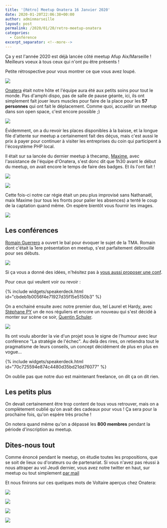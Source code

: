 ```yaml
---
title: '[Rétro] Meetup Onatera 16 Janvier 2020'
date: 2020-01-20T22:06:38+00:00
author: adminmarseille
layout: post
permalink: /2020/01/20/retro-meetup-onatera
categories:
  - Conférence
excerpt_separator: <!--more-->
---
```


Ça y est l'année 2020 est déjà lancée côté meetup Afup Aix/Marseille ! Meilleurs voeux à tous ceux qui n'ont pu être présents !

Petite rétrospective pour vous montrer ce que vous avez loupé.

![](/files/2020/onatera/IMG_20200116_194144.jpg)
<!--more-->
[Onatera](https://www.onatera.com/) était notre hôte et l'équipe aura été aux petits soins pour tout le monde. Pas d'amphi dispo, pas de salle de pause géante, ici, ils ont simplement fait jouer leurs muscles pour faire de la place pour les **57 personnes** qui ont fait le déplacement. Comme quoi, accueillir un meetup dans son open space, c'est encore possible ;)

![](/files/2020/onatera/IMG_20200116_224208.jpg)

Évidemment, on a du revoir les places disponibles à la baisse, et la longue file d'attente sur meetup a certainement fait des déçus, mais c'est aussi le prix à payer pour continuer à visiter les entreprises du coin qui participent à l'écosystème PHP local.

Il était sur sa lancée du dernier meetup à thecamp, [Maxime](https://twitter.com/mtcocktail), avec l'assistance de l'équipe d'Onatera, s'est donc dit que 1h30 avant le début du meetup, on avait encore le temps de faire des badges. Et ils l'ont fait !

![](/files/2020/onatera/IMG_20200116_224800.jpg)

![](/files/2020/onatera/IMG_20200116_191227.jpg)

Cette fois-ci notre car régie était un peu plus improvisé sans Nathanaël, maix Maxime (sur tous les fronts pour palier les absences) a tenté le coup de la captation quand même. On espère bientôt vous fournir les images.

![](/files/2020/onatera/IMG_20200116_201203.jpg)

## Les conférences

[Romain Guerrero](https://twitter.com/romain_guerrero) a ouvert le bal pour évoquer le sujet de la TMA. Romain dont c'était la 1ere présentation en meetup, s'est parfaitement débrouillé pour ses débuts.

![](/files/2020/onatera/IMG_20200116_201218.jpg)

Si ça vous a donné des idées, n'hésitez pas à [vous aussi proposer une conf](https://docs.google.com/forms/d/1KPVGCS_b3nYkTo1RcXn0NHpd014FBCHRRZCZ0930LAU/viewform).

Pour ceux qui veulent voir ou revoir :

{% include widgets/speakerdeck.html
   id="cbdeb1b0056f4e71927d35f15e5150b3"
%}


On a enchainé ensuite avec notre premier duo, tel Laurel et Hardy, avec [Stéphane PY](https://twitter.com/steph_py) un de nos réguliers et encore un nouveau qui s'est décidé à monter sur scène ce soir, [Quentin Schuler](https://twitter.com/Neosyne).

![](/files/2020/onatera/IMG_20200116_201947.jpg)

Ils ont voulu aborder la vie d'un projet sous le signe de l'humour avec leur conférence "La stratégie de l'échec". Au delà des rires, on retiendra tout le pragmatisme de leurs conseils, un concept décidément de plus en plus en vogue...

{% include widgets/speakerdeck.html
   id="70c725594e874c4480d35bd21dd76077"
%}

On oublie pas que notre duo est maintenant freelance, on dit ça on dit rien.

## Les petits plus

On devait certainement être trop content de tous vous retrouver, mais on a complètement oublié qu'on avait des cadeaux pour vous ! Ça sera pour la prochaine fois, qu'on espère très proche !

On notera quand même qu'on a dépassé les **800 membres** pendant la période d'inscription au meetup.

## Dites-nous tout

Comme énoncé pendant le meetup, on étudie toutes les propositions, que se soit de lieux ou d'orateurs ou de partenariat. Si vous n'avez pas réussi à nous attraper au vol Jeudi dernier, vous avez notre twitter en haut, sur meetup ou tout simplement [par mail](mailto:antenne-aixmarseille@afup.org)

Et nous finirons sur ces quelques mots de Voltaire aperçus chez Onatera:

![](/files/2020/onatera/IMG_20200116_224117.jpg)

![](/files/2020/onatera/IMG_20200116_184043.jpg)

![](/files/2020/onatera/IMG_20200116_193459.jpg)

![](/files/2020/onatera/IMG_20200116_194215.jpg)
